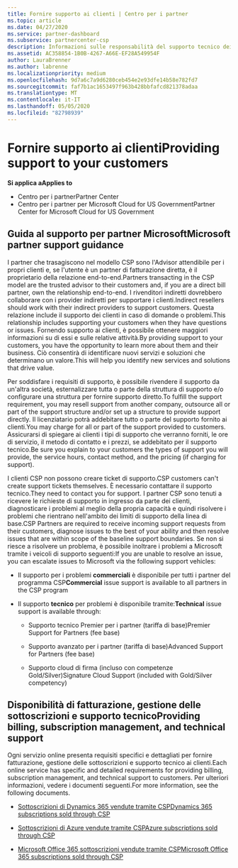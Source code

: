 ```yaml
---
title: Fornire supporto ai clienti | Centro per i partner
ms.topic: article
ms.date: 04/27/2020
ms.service: partner-dashboard
ms.subservice: partnercenter-csp
description: Informazioni sulle responsabilità del supporto tecnico dei partner nel programma CSP.
ms.assetid: AC358854-1B0B-4267-A66E-EF28A549954F
author: LauraBrenner
ms.author: labrenne
ms.localizationpriority: medium
ms.openlocfilehash: 9d7a6c7a9d6280ceb454e2e93dfe14b58e782fd7
ms.sourcegitcommit: faf7b1ac1653497f963b428bbfafcd821378adaa
ms.translationtype: MT
ms.contentlocale: it-IT
ms.lasthandoff: 05/05/2020
ms.locfileid: "82798939"
---
```

# <a name="providing-support-to-your-customers"></a><span data-ttu-id="f306d-103">Fornire supporto ai clienti</span><span class="sxs-lookup"><span data-stu-id="f306d-103">Providing support to your customers</span></span>

<span data-ttu-id="f306d-104">**Si applica a**</span><span class="sxs-lookup"><span data-stu-id="f306d-104">**Applies to**</span></span>

-  <span data-ttu-id="f306d-105">Centro per i partner</span><span class="sxs-lookup"><span data-stu-id="f306d-105">Partner Center</span></span>
-  <span data-ttu-id="f306d-106">Centro per i partner per Microsoft Cloud for US Government</span><span class="sxs-lookup"><span data-stu-id="f306d-106">Partner Center for Microsoft Cloud for US Government</span></span>


## <a name="microsoft-partner-support-guidance"></a><span data-ttu-id="f306d-107">Guida al supporto per partner Microsoft</span><span class="sxs-lookup"><span data-stu-id="f306d-107">Microsoft partner support guidance</span></span>

<span data-ttu-id="f306d-108">I partner che trasagiscono nel modello CSP sono l'Advisor attendibile per i propri clienti e, se l'utente è un partner di fatturazione diretta, è il proprietario della relazione end-to-end.</span><span class="sxs-lookup"><span data-stu-id="f306d-108">Partners transacting in the CSP model are the trusted advisor to their customers and, if you are a direct bill partner, own the relationship end-to-end.</span></span> <span data-ttu-id="f306d-109">I rivenditori indiretti dovrebbero collaborare con i provider indiretti per supportare i clienti.</span><span class="sxs-lookup"><span data-stu-id="f306d-109">Indirect resellers should work with their indirect providers to support customers.</span></span> <span data-ttu-id="f306d-110">Questa relazione include il supporto dei clienti in caso di domande o problemi.</span><span class="sxs-lookup"><span data-stu-id="f306d-110">This relationship includes supporting your customers when they have questions or issues.</span></span> <span data-ttu-id="f306d-111">Fornendo supporto ai clienti, è possibile ottenere maggiori informazioni su di essi e sulle relative attività.</span><span class="sxs-lookup"><span data-stu-id="f306d-111">By providing support to your customers, you have the opportunity to learn more about them and their business.</span></span> <span data-ttu-id="f306d-112">Ciò consentirà di identificare nuovi servizi e soluzioni che determinano un valore.</span><span class="sxs-lookup"><span data-stu-id="f306d-112">This will help you identify new services and solutions that drive value.</span></span>

<span data-ttu-id="f306d-113">Per soddisfare i requisiti di supporto, è possibile rivendere il supporto da un'altra società, esternalizzare tutta o parte della struttura di supporto e/o configurare una struttura per fornire supporto diretto.</span><span class="sxs-lookup"><span data-stu-id="f306d-113">To fulfill the support requirement,  you may resell support from another company, outsource all or part of the support structure and/or set up a structure to provide support directly.</span></span> <span data-ttu-id="f306d-114">Il licenziatario potrà addebitare tutto o parte del supporto fornito ai clienti.</span><span class="sxs-lookup"><span data-stu-id="f306d-114">You may charge for all or part of the support provided to customers.</span></span> <span data-ttu-id="f306d-115">Assicurarsi di spiegare ai clienti i tipi di supporto che verranno forniti, le ore di servizio, il metodo di contatto e i prezzi, se addebitato per il supporto tecnico.</span><span class="sxs-lookup"><span data-stu-id="f306d-115">Be sure you explain to your customers the types of support you will provide, the service hours, contact method, and the pricing (if charging for support).</span></span>

<span data-ttu-id="f306d-116">I clienti CSP non possono creare ticket di supporto.</span><span class="sxs-lookup"><span data-stu-id="f306d-116">CSP customers can't create support tickets themselves.</span></span> <span data-ttu-id="f306d-117">È necessario contattare il supporto tecnico.</span><span class="sxs-lookup"><span data-stu-id="f306d-117">They need to contact you for support.</span></span> <span data-ttu-id="f306d-118">I partner CSP sono tenuti a ricevere le richieste di supporto in ingresso da parte dei clienti, diagnosticare i problemi al meglio della propria capacità e quindi risolvere i problemi che rientrano nell'ambito dei limiti di supporto della linea di base.</span><span class="sxs-lookup"><span data-stu-id="f306d-118">CSP Partners are required to receive incoming support requests from their customers, diagnose issues to the best of your ability and then resolve issues that are within scope of the baseline support boundaries.</span></span> <span data-ttu-id="f306d-119">Se non si riesce a risolvere un problema, è possibile inoltrare i problemi a Microsoft tramite i veicoli di supporto seguenti:</span><span class="sxs-lookup"><span data-stu-id="f306d-119">If you are unable to resolve an issue, you can escalate issues to Microsoft via the following support vehicles:</span></span>

- <span data-ttu-id="f306d-120">Il supporto per i problemi **commerciali** è disponibile per tutti i partner del programma CSP</span><span class="sxs-lookup"><span data-stu-id="f306d-120">**Commercial** issue support is available to all partners in the CSP program</span></span>

- <span data-ttu-id="f306d-121">Il supporto **tecnico** per problemi è disponibile tramite:</span><span class="sxs-lookup"><span data-stu-id="f306d-121">**Technical** issue support is available through:</span></span>

    - <span data-ttu-id="f306d-122">Supporto tecnico Premier per i partner (tariffa di base)</span><span class="sxs-lookup"><span data-stu-id="f306d-122">Premier Support for Partners (fee base)</span></span>

    - <span data-ttu-id="f306d-123">Supporto avanzato per i partner (tariffa di base)</span><span class="sxs-lookup"><span data-stu-id="f306d-123">Advanced Support for Partners (fee base)</span></span>

    - <span data-ttu-id="f306d-124">Supporto cloud di firma (incluso con competenze Gold/Silver)</span><span class="sxs-lookup"><span data-stu-id="f306d-124">Signature Cloud Support (included with Gold/Silver competency)</span></span>

## <a name="providing-billing-subscription-management-and-technical-support"></a><span data-ttu-id="f306d-125">Disponibilità di fatturazione, gestione delle sottoscrizioni e supporto tecnico</span><span class="sxs-lookup"><span data-stu-id="f306d-125">Providing billing, subscription management, and technical support</span></span> 

<span data-ttu-id="f306d-126">Ogni servizio online presenta requisiti specifici e dettagliati per fornire fatturazione, gestione delle sottoscrizioni e supporto tecnico ai clienti.</span><span class="sxs-lookup"><span data-stu-id="f306d-126">Each online service has specific and detailed requirements for providing billing, subscription management, and technical support to customers.</span></span> <span data-ttu-id="f306d-127">Per ulteriori informazioni, vedere i documenti seguenti.</span><span class="sxs-lookup"><span data-stu-id="f306d-127">For more information, see the following documents.</span></span>

- [<span data-ttu-id="f306d-128">Sottoscrizioni di Dynamics 365 vendute tramite CSP</span><span class="sxs-lookup"><span data-stu-id="f306d-128">Dynamics 365 subscriptions sold through CSP</span></span>](https://www.microsoftpartnercommunity.com/t5/CSP/Microsoft-Partner-Support-Guidance/m-p/5262#M30)

- [<span data-ttu-id="f306d-129">Sottoscrizioni di Azure vendute tramite CSP</span><span class="sxs-lookup"><span data-stu-id="f306d-129">Azure subscriptions sold through CSP</span></span>](https://www.microsoftpartnercommunity.com/t5/CSP/Microsoft-Partner-Support-Guidance/m-p/5263#M31)

- [<span data-ttu-id="f306d-130">Microsoft Office 365 sottoscrizioni vendute tramite CSP</span><span class="sxs-lookup"><span data-stu-id="f306d-130">Microsoft Office 365 subscriptions sold through CSP</span></span>](https://www.microsoftpartnercommunity.com/t5/CSP/Microsoft-Partner-Support-Guidance/m-p/5264#M32)



 

 



